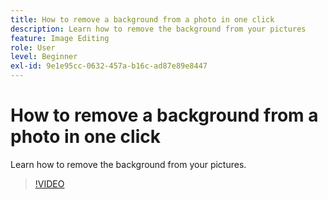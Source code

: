 ```yaml
---
title: How to remove a background from a photo in one click
description: Learn how to remove the background from your pictures
feature: Image Editing
role: User
level: Beginner
exl-id: 9e1e95cc-0632-457a-b16c-ad87e89e8447
---
```

# How to remove a background from a photo in one click

Learn how to remove the background from your pictures.

>[!VIDEO](https://video.tv.adobe.com/v/3423769?quality=12&learn=on&hidetitle=true)
